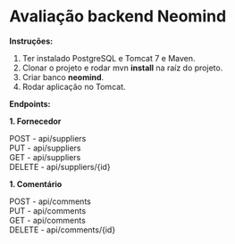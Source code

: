 # Avaliação backend Neomind

**Instruções:**

1. Ter instalado PostgreSQL e Tomcat 7 e Maven.
1. Clonar o projeto e rodar mvn **install** na raíz do projeto.
2. Criar banco **neomind**.
3. Rodar aplicação no Tomcat.

**Endpoints:**

**1. Fornecedor**

POST - api/suppliers <br />
PUT - api/suppliers <br />
GET - api/suppliers <br />
DELETE - api/suppliers/{id} <br />

**1. Comentário**

POST - api/comments <br />
PUT - api/comments <br />
GET - api/comments <br />
DELETE - api/comments/{id}
